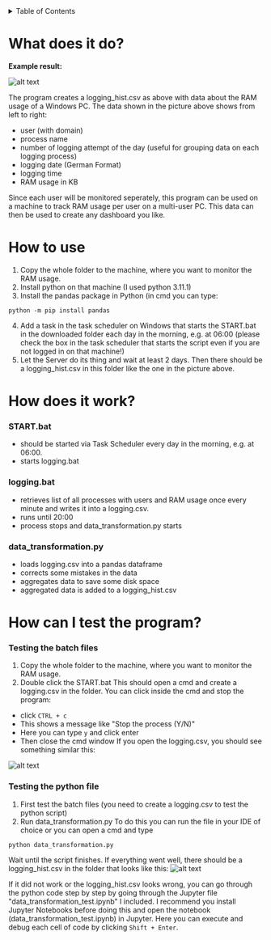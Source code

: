 <!-- TABLE OF CONTENTS -->
<details>
  <summary>Table of Contents</summary>
  <ol>
    <li><a href="#what-does-it-do">What does it do?</a></li>
    <li><a href="#how-to-use">How to use</a></li>
    <li><a href="#how-does-it-work">How does it work?</a></li>
      <ul>
        <li><a href="#STARTbat">START.bat</a></li>
        <li><a href="#loggingbat">logging.bat</a></li>
        <li><a href="#data_transformationpy">data_transformation.py</a></li>
      </ul>
    <li><a href="#how-can-i-test-the-program">How can I test the program?</a></li>
      <ul>
        <li><a href="#testing-the-batch-files">Testing the batch files</a></li>
        <li><a href="#testing-the-python-file">Testing the python file</a></li>
      </ul>
  </ol>
</details>  

# What does it do?

**Example result:**

![alt text](https://github.com/JaredBeluzi/Windows-RAM-Monitoring/blob/main/logging_hist.png?raw=true)

The program creates a logging_hist.csv as above with data about the RAM usage of a Windows PC.
The data shown in the picture above shows from left to right:
- user (with domain)
- process name
- number of logging attempt of the day (useful for grouping data on each logging process)
- logging date (German Format)
- logging time
- RAM usage in KB

Since each user will be monitored seperately, this program can be used on a machine to track RAM usage per user on a multi-user PC.
This data can then be used to create any dashboard you like.

# How to use

1. Copy the whole folder to the machine, where you want to monitor the RAM usage.
2. Install python on that machine (I used python 3.11.1)
3. Install the pandas package in Python (in cmd you can type:
```batch
python -m pip install pandas
```
4. Add a task in the task scheduler on Windows that starts the START.bat in the downloaded folder each day in the morning, e.g. at 06:00 
(please check the box in the task scheduler that starts the script even if you are not logged in on that machine!)
5. Let the Server do its thing and wait at least 2 days. Then there should be a logging_hist.csv in this folder like the one in the picture above.


# How does it work?

### START.bat

- should be started via Task Scheduler every day in the morning, e.g. at 06:00.
- starts logging.bat

### logging.bat

- retrieves list of all processes with users and RAM usage once every minute and writes it into a logging.csv.
- runs until 20:00
- process stops and data_transformation.py starts

### data_transformation.py

- loads logging.csv into a pandas dataframe
- corrects some mistakes in the data
- aggregates data to save some disk space
- aggregated data is added to a logging_hist.csv

# How can I test the program?

### Testing the batch files

1. Copy the whole folder to the machine, where you want to monitor the RAM usage.
2. Double click the START.bat
This should open a cmd and create a logging.csv in the folder.
You can click inside the cmd and stop the program:
- click `CTRL + c`
- This shows a message like "Stop the process (Y/N)"
- Here you can type `y` and click enter
- Then close the cmd window
If you open the logging.csv, you should see something similar this:

![alt text](https://github.com/JaredBeluzi/Windows-RAM-Monitoring/blob/main/logging.png?raw=true)

### Testing the python file

1. First test the batch files (you need to create a logging.csv to test the python script)
2. Run data_transformation.py
To do this you can run the file in your IDE of choice or you can open a cmd and type
```batch
python data_transformation.py
```
Wait until the script finishes. If everything went well, there should be a logging_hist.csv in the folder that looks like this:
![alt text](https://github.com/JaredBeluzi/Windows-RAM-Monitoring/blob/main/logging_hist.png?raw=true)

If it did not work or the logging_hist.csv looks wrong, you can go through the python code step by step by going through the Jupyter file "data_transformation_test.ipynb" I included. I recommend you install Jupyter Notebooks before doing this and open the notebook (data_transformation_test.ipynb) in Jupyter. Here you can execute and debug each cell of code by clicking `Shift + Enter`.
